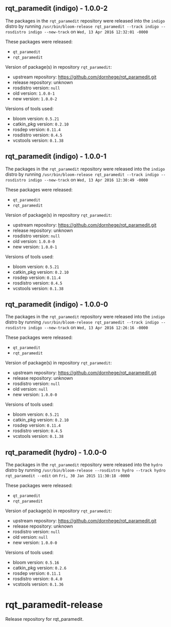 ## rqt_paramedit (indigo) - 1.0.0-2

The packages in the `rqt_paramedit` repository were released into the `indigo` distro by running `/usr/bin/bloom-release rqt_paramedit --track indigo --rosdistro indigo --new-track` on `Wed, 13 Apr 2016 12:32:01 -0000`

These packages were released:
- `qt_paramedit`
- `rqt_paramedit`

Version of package(s) in repository `rqt_paramedit`:

- upstream repository: https://github.com/dornhege/rqt_paramedit.git
- release repository: unknown
- rosdistro version: `null`
- old version: `1.0.0-1`
- new version: `1.0.0-2`

Versions of tools used:

- bloom version: `0.5.21`
- catkin_pkg version: `0.2.10`
- rosdep version: `0.11.4`
- rosdistro version: `0.4.5`
- vcstools version: `0.1.38`


## rqt_paramedit (indigo) - 1.0.0-1

The packages in the `rqt_paramedit` repository were released into the `indigo` distro by running `/usr/bin/bloom-release rqt_paramedit --track indigo --rosdistro indigo --new-track` on `Wed, 13 Apr 2016 12:30:49 -0000`

These packages were released:
- `qt_paramedit`
- `rqt_paramedit`

Version of package(s) in repository `rqt_paramedit`:

- upstream repository: https://github.com/dornhege/rqt_paramedit.git
- release repository: unknown
- rosdistro version: `null`
- old version: `1.0.0-0`
- new version: `1.0.0-1`

Versions of tools used:

- bloom version: `0.5.21`
- catkin_pkg version: `0.2.10`
- rosdep version: `0.11.4`
- rosdistro version: `0.4.5`
- vcstools version: `0.1.38`


## rqt_paramedit (indigo) - 1.0.0-0

The packages in the `rqt_paramedit` repository were released into the `indigo` distro by running `/usr/bin/bloom-release rqt_paramedit --track indigo --rosdistro indigo --new-track` on `Wed, 13 Apr 2016 12:26:16 -0000`

These packages were released:
- `qt_paramedit`
- `rqt_paramedit`

Version of package(s) in repository `rqt_paramedit`:

- upstream repository: https://github.com/dornhege/rqt_paramedit.git
- release repository: unknown
- rosdistro version: `null`
- old version: `null`
- new version: `1.0.0-0`

Versions of tools used:

- bloom version: `0.5.21`
- catkin_pkg version: `0.2.10`
- rosdep version: `0.11.4`
- rosdistro version: `0.4.5`
- vcstools version: `0.1.38`


## rqt_paramedit (hydro) - 1.0.0-0

The packages in the `rqt_paramedit` repository were released into the `hydro` distro by running `/usr/bin/bloom-release --rosdistro hydro --track hydro rqt_paramedit --edit` on `Fri, 30 Jan 2015 11:30:18 -0000`

These packages were released:
- `qt_paramedit`
- `rqt_paramedit`

Version of package(s) in repository `rqt_paramedit`:
- upstream repository: https://github.com/dornhege/rqt_paramedit.git
- release repository: unknown
- rosdistro version: `null`
- old version: `null`
- new version: `1.0.0-0`

Versions of tools used:
- bloom version: `0.5.16`
- catkin_pkg version: `0.2.6`
- rosdep version: `0.11.1`
- rosdistro version: `0.4.0`
- vcstools version: `0.1.36`


# rqt_paramedit-release
Release repository for rqt_paramedit.

